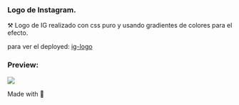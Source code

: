 ### Logo de Instagram.

⚒ Logo de IG realizado con css puro y usando gradientes de colores para el efecto.

para ver el deployed: [ig-logo](https://sifrisky.github.io/ig_logo/) 

### Preview: 
![](screenshot.png)

Made with 💛


